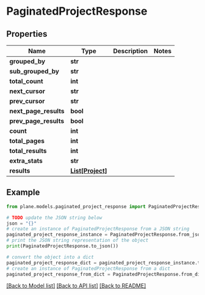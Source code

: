# PaginatedProjectResponse


## Properties

Name | Type | Description | Notes
------------ | ------------- | ------------- | -------------
**grouped_by** | **str** |  | 
**sub_grouped_by** | **str** |  | 
**total_count** | **int** |  | 
**next_cursor** | **str** |  | 
**prev_cursor** | **str** |  | 
**next_page_results** | **bool** |  | 
**prev_page_results** | **bool** |  | 
**count** | **int** |  | 
**total_pages** | **int** |  | 
**total_results** | **int** |  | 
**extra_stats** | **str** |  | 
**results** | [**List[Project]**](Project.md) |  | 

## Example

```python
from plane.models.paginated_project_response import PaginatedProjectResponse

# TODO update the JSON string below
json = "{}"
# create an instance of PaginatedProjectResponse from a JSON string
paginated_project_response_instance = PaginatedProjectResponse.from_json(json)
# print the JSON string representation of the object
print(PaginatedProjectResponse.to_json())

# convert the object into a dict
paginated_project_response_dict = paginated_project_response_instance.to_dict()
# create an instance of PaginatedProjectResponse from a dict
paginated_project_response_from_dict = PaginatedProjectResponse.from_dict(paginated_project_response_dict)
```
[[Back to Model list]](../README.md#documentation-for-models) [[Back to API list]](../README.md#documentation-for-api-endpoints) [[Back to README]](../README.md)


